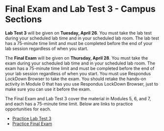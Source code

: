 # Final Exam and Lab Test 3 - Campus Sections

**Lab Test 3** will be given on **Tuesday, April 26**. You must take the lab
test during your scheduled lab time and in your scheduled lab room. The lab test
has a 75-minute time limit and must be completed before the end of your lab
session regardless of when you start.

The **Final Exam** will be given on **Thursday, April 28**. You must take the
exam during your scheduled lab time and in your scheduled lab room. The exam has
a 75-minute time limit and must be completed before the end of your lab session
regardless of when you start. You must use Respondus LockDown Browser to take
the exam. You should retake the hands-on activity in Module 0 that has you use
Respondus LockDown Browser, just to make sure you can use it before the exam.

The Final Exam and Lab Test 3 cover the material in Modules 5, 6, and 7, and each has
a 75-minute time limit. Below are links to practice opportunities for each.

- [Practice Lab Test 3](https://auburn.instructure.com/courses/1391211/assignments/11701458)
- [Practice Final Exam](https://auburn.instructure.com/courses/1391211/quizzes/3278524)

